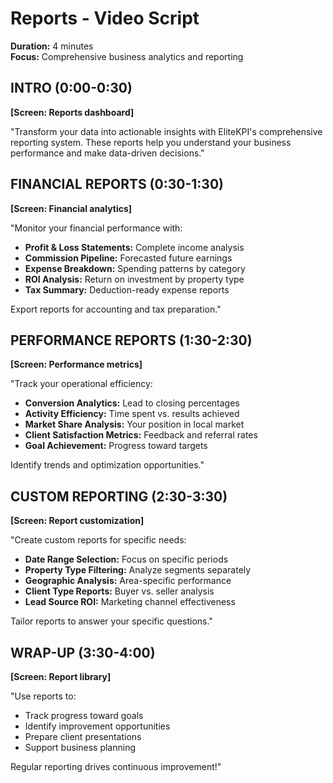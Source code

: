 # Reports - Video Script
**Duration:** 4 minutes  
**Focus:** Comprehensive business analytics and reporting

## INTRO (0:00-0:30)
**[Screen: Reports dashboard]**

"Transform your data into actionable insights with EliteKPI's comprehensive reporting system. These reports help you understand your business performance and make data-driven decisions."

## FINANCIAL REPORTS (0:30-1:30)
**[Screen: Financial analytics]**

"Monitor your financial performance with:
- **Profit & Loss Statements:** Complete income analysis
- **Commission Pipeline:** Forecasted future earnings
- **Expense Breakdown:** Spending patterns by category
- **ROI Analysis:** Return on investment by property type
- **Tax Summary:** Deduction-ready expense reports

Export reports for accounting and tax preparation."

## PERFORMANCE REPORTS (1:30-2:30)
**[Screen: Performance metrics]**

"Track your operational efficiency:
- **Conversion Analytics:** Lead to closing percentages
- **Activity Efficiency:** Time spent vs. results achieved
- **Market Share Analysis:** Your position in local market
- **Client Satisfaction Metrics:** Feedback and referral rates
- **Goal Achievement:** Progress toward targets

Identify trends and optimization opportunities."

## CUSTOM REPORTING (2:30-3:30)
**[Screen: Report customization]**

"Create custom reports for specific needs:
- **Date Range Selection:** Focus on specific periods
- **Property Type Filtering:** Analyze segments separately
- **Geographic Analysis:** Area-specific performance
- **Client Type Reports:** Buyer vs. seller analysis
- **Lead Source ROI:** Marketing channel effectiveness

Tailor reports to answer your specific questions."

## WRAP-UP (3:30-4:00)
**[Screen: Report library]**

"Use reports to:
- Track progress toward goals
- Identify improvement opportunities
- Prepare client presentations
- Support business planning

Regular reporting drives continuous improvement!"
